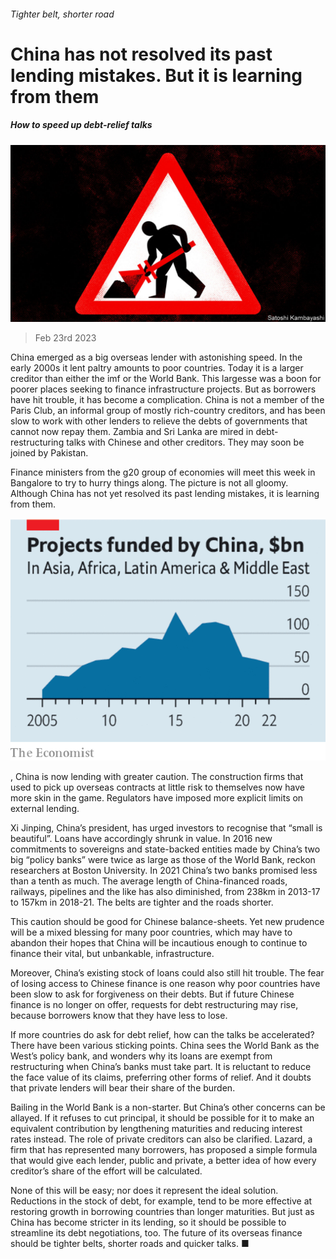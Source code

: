 ###### Tighter belt, shorter road

# China has not resolved its past lending mistakes. But it is learning from them 

##### How to speed up debt-relief talks 

![image](images/20230225_LDD002.jpg) 

> Feb 23rd 2023 

China emerged as a big overseas lender with astonishing speed. In the early 2000s it lent paltry amounts to poor countries. Today it is a larger creditor than either the imf or the World Bank. This largesse was a boon for poorer places seeking to finance infrastructure projects. But as borrowers have hit trouble, it has become a complication. China is not a member of the Paris Club, an informal group of mostly rich-country creditors, and has been slow to work with other lenders to relieve the debts of governments that cannot now repay them. Zambia and Sri Lanka are mired in debt-restructuring talks with Chinese and other creditors. They may soon be joined by Pakistan.

Finance ministers from the g20 group of economies will meet this week in Bangalore to try to hurry things along. The picture is not all gloomy. Although China has not yet resolved its past lending mistakes, it is learning from them.

![image](images/20230225_LDC082.png) 


, China is now lending with greater caution. The construction firms that used to pick up overseas contracts at little risk to themselves now have more skin in the game. Regulators have imposed more explicit limits on external lending. 

Xi Jinping, China’s president, has urged investors to recognise that “small is beautiful”. Loans have accordingly shrunk in value. In 2016 new commitments to sovereigns and state-backed entities made by China’s two big “policy banks” were twice as large as those of the World Bank, reckon researchers at Boston University. In 2021 China’s two banks promised less than a tenth as much. The average length of China-financed roads, railways, pipelines and the like has also diminished, from 238km in 2013-17 to 157km in 2018-21. The belts are tighter and the roads shorter. 

This caution should be good for Chinese balance-sheets. Yet new prudence will be a mixed blessing for many poor countries, which may have to abandon their hopes that China will be incautious enough to continue to finance their vital, but unbankable, infrastructure. 

Moreover, China’s existing stock of loans could also still hit trouble. The fear of losing access to Chinese finance is one reason why poor countries have been slow to ask for forgiveness on their debts. But if future Chinese finance is no longer on offer, requests for debt restructuring may rise, because borrowers know that they have less to lose. 

If more countries do ask for debt relief, how can the talks be accelerated? There have been various sticking points. China sees the World Bank as the West’s policy bank, and wonders why its loans are exempt from restructuring when China’s banks must take part. It is reluctant to reduce the face value of its claims, preferring other forms of relief. And it doubts that private lenders will bear their share of the burden.

Bailing in the World Bank is a non-starter. But China’s other concerns can be allayed. If it refuses to cut principal, it should be possible for it to make an equivalent contribution by lengthening maturities and reducing interest rates instead. The role of private creditors can also be clarified. Lazard, a firm that has represented many borrowers, has proposed a simple formula that would give each lender, public and private, a better idea of how every creditor’s share of the effort will be calculated. 

None of this will be easy; nor does it represent the ideal solution. Reductions in the stock of debt, for example, tend to be more effective at restoring growth in borrowing countries than longer maturities. But just as China has become stricter in its lending, so it should be possible to streamline its debt negotiations, too. The future of its overseas finance should be tighter belts, shorter roads and quicker talks. ■


